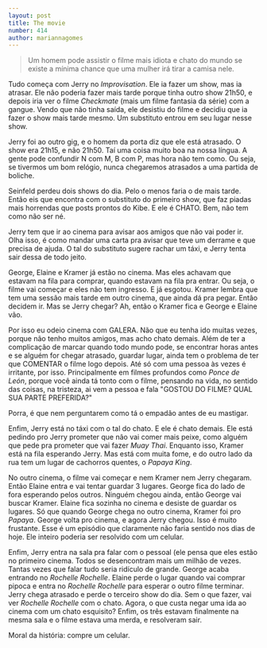 ```yaml
---
layout: post
title: The movie
number: 414
author: mariannagomes
---
```


> Um homem pode assistir o filme mais idiota e chato do mundo se existe a mínima chance que uma mulher irá tirar a camisa nele.

Tudo começa com Jerry no *Improvisation*. Ele ia fazer um show, mas ia atrasar. Ele não poderia fazer mais tarde porque tinha outro show 21h50, e depois iria ver o filme *Checkmate* (mais um filme fantasia da série) com a gangue. Vendo que não tinha saída, ele desistiu do filme e decidiu que ia fazer o show mais tarde mesmo. Um substituto entrou em seu lugar nesse show.

Jerry foi ao outro gig, e o homem da porta diz que ele está atrasado. O show era 21h15, e não 21h50. Taí uma coisa muito boa na nossa língua. A gente pode confundir N com M, B com P, mas hora não tem como. Ou seja,  se tivermos um bom relógio, nunca chegaremos atrasados a uma partida de boliche.

Seinfeld perdeu dois shows do dia. Pelo o menos faria o de mais tarde. Então eis que encontra com o substituto do primeiro show, que faz piadas mais horrendas que posts prontos do Kibe. E ele é CHATO. Bem, não tem como não ser né.

Jerry tem que ir ao cinema para avisar aos amigos que não vai poder ir. Olha isso, é como mandar uma carta pra avisar que teve um derrame e que precisa de ajuda. O tal do substituto sugere rachar um táxi, e Jerry tenta sair dessa de todo jeito.

George, Elaine e Kramer já estão no cinema. Mas eles achavam que estavam na fila para comprar, quando estavam na fila pra entrar. Ou seja, o filme vai começar e eles não tem ingresso. E já esgotou. Kramer lembra que tem uma sessão mais tarde em outro cinema, que ainda dá pra pegar. Então decidem ir. Mas se Jerry chegar? Ah, então o Kramer fica e George e Elaine vão.

Por isso eu odeio cinema com GALERA. Não que eu tenha ido muitas vezes,  porque não tenho muitos amigos, mas acho chato demais. Além de ter a complicação de marcar quando todo mundo pode, se encontrar horas antes e se alguém for chegar atrasado, guardar lugar, ainda tem o problema de ter que COMENTAR o filme logo depois. Até só com uma pessoa às vezes é irritante, por isso. Principalmente em filmes profundos como *Ponce de León*, porque você ainda tá tonto com o filme, pensando na vida, no sentido das coisas, na tristeza, ai vem a pessoa e fala "GOSTOU DO FILME? QUAL SUA PARTE PREFERIDA?"

Porra, é que nem perguntarem como tá o empadão antes de eu mastigar.

Enfim, Jerry está no táxi com o tal do chato. E ele é chato demais. Ele está pedindo pro Jerry prometer que não vai comer mais peixe, como alguém que pede pra prometer que vai fazer *Muay Thai*. Enquanto isso, Kramer está na fila esperando Jerry. Mas está com muita fome, e do outro lado da rua tem um lugar de cachorros quentes, o *Papaya King*.

No outro cinema, o filme vai começar e nem Kramer nem Jerry chegaram. Então Elaine entra e vai tentar guardar 3 lugares. George fica do lado de fora esperando pelos outros. Ninguém chegou ainda, então George vai buscar Kramer. Elaine fica sozinha no cinema e desiste de guardar os lugares. Só que quando George chega no outro cinema, Kramer foi pro *Papaya*. George volta pro cinema, e agora Jerry chegou. Isso é muito frustante. Esse é um episódio que claramente não faria sentido nos dias de hoje. Ele inteiro poderia ser resolvido com um celular.

Enfim, Jerry entra na sala pra falar com o pessoal (ele pensa que eles estão no primeiro cinema. Todos se desencontram mais um milhão de vezes. Tantas vezes que falar tudo seria ridículo de grande. George acaba entrando no *Rochelle Rochelle*. Elaine perde o lugar quando vai comprar pipoca e entra no *Rochelle Rochelle* para esperar o outro filme terminar. Jerry chega atrasado e perde o terceiro show do dia. Sem o que fazer, vai ver *Rochelle Rochelle* com o chato. Agora, o que custa negar uma ida ao cinema com um chato esquisito? Enfim, os três estavam finalmente na mesma sala e o filme estava uma merda, e resolveram sair.

Moral da história: compre um celular.